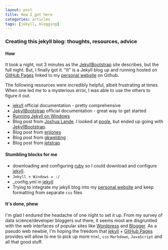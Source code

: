 ```yaml
---
layout: post
title: How I got here
categories: articles
tags: [jekyll, blogging]
---
```



### Creating this jekyll blog: thoughts, resources, advice


#### How

It took a night, not 3 minutes as the [JekyllBootstrap] site describes, but the full night.  But, I finally got it. 
"It" is a Jekyll blog up and running hosted on [GitHub Pages] linked to my [personal website] on Github.

The following resources were incredibly helpful, albeit frustrating at times.  When one led me to a mysterious error, I was able
to use the others to figure it out.

* [jekyll] official documentation - pretty comprehensive
* [JekyllBootstrap] official documentation - great way to get started
* [Running Jekyll on Windows]
* Blog post from [Joshua Lande].  I looked at [poole], but ended up going with [JekyllBootstrap].
* Blog post from [erjjones]
* Blog post from [gkwelding]
* Blog post from [jetstrap]

#### Stumbling blocks for me

* downloading and configuring [ruby] so I could download and configure [jekyll].
* `Jekyll + Windows = :/`
* _config.yml in [jekyll]
* Trying to integrate my jekyll blog into my [personal website] and keep formatting from separate `css` files

#### It's done, phew 
I'm glad I endured the headache of one night to set it up.  From my survey of data science/developer bloggers out there, it seems
most are disgruntled with the web interfaces of popular sites like [Wordpress] and [Blogger].  As a pseudo web newbie, I'm hoping the 
freedom that [jekyll] + [GitHub Pages] provides will allow to me to pick up more `html`, `css` `Markdown`, `JavaScript` and all that good stuff.





[jekyll]:  http://jekyllrb.com
[JekyllBootstrap]: http://jekyllbootstrap.com/
[Joshua Lande]: http://joshualande.com/jekyll-github-pages-poole/
[poole]:http://joshualande.com/jekyll-github-pages-poole/
[erjjones]: http://erjjones.github.io/blog/How-I-built-my-blog-in-one-day/
[gkwelding]: http://in-the-attic.com/2013/01/04/building-a-blog-using-jekyll-bootstrap-and-github-pages-a-beginners-guide/
[jetstrap]: http://blog.jetstrap.com/2013/03/building-a-docs-site-with-jekyll-github-pages/
[personal website]: http://brooksandrew.github.io
[ruby]: https://www.ruby-lang.org/en/
[Running Jekyll on Windows]: http://www.madhur.co.in/blog/2011/09/01/runningjekyllwindows.html
[Wordpress]: http://wordpress.org/
[Blogger]: https://www.blogger.com/
[GitHub Pages]: https://pages.github.com/


